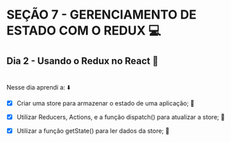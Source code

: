 # SEÇÃO 7 - GERENCIAMENTO DE ESTADO COM O REDUX :computer:

## Dia 2 - Usando o Redux no React :green_heart:
#

Nesse dia aprendi a: :arrow_down:

- [x] Criar uma store para armazenar o estado de uma aplicação; :rocket:

- [x] Utilizar Reducers, Actions, e a função dispatch() para atualizar a store; :rocket:

- [x] Utilizar a função getState() para ler dados da store; :rocket:
#

